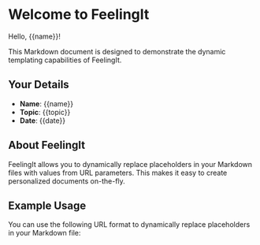 # Welcome to FeelingIt

Hello, {{name}}!

This Markdown document is designed to demonstrate the dynamic templating capabilities of FeelingIt.

## Your Details

- **Name**: {{name}}
- **Topic**: {{topic}}
- **Date**: {{date}}

## About FeelingIt

FeelingIt allows you to dynamically replace placeholders in your Markdown files with values from URL parameters. This makes it easy to create personalized documents on-the-fly.

## Example Usage

You can use the following URL format to dynamically replace placeholders in your Markdown file:

